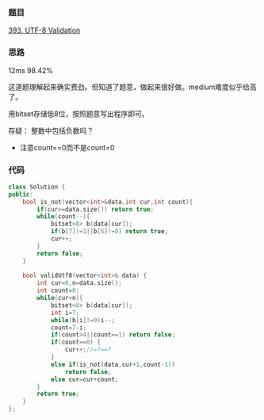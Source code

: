 ### 题目
[393. UTF-8 Validation](https://leetcode-cn.com/problems/utf-8-validation/submissions/)
### 思路
12ms 98.42%

这道题理解起来确实费劲。但知道了题意，做起来很好做。medium难度似乎给高了。

用bitset存储低8位，按照题意写出程序即可。

存疑： 整数中包括负数吗？
+ 注意count==0而不是count=0
### 代码
```c++
class Solution {
public:
    bool is_not(vector<int>&data,int cur,int count){
        if(cur>=data.size()) return true;
        while(count--){
            bitset<8> b(data[cur]);
            if(b[7]!=1||b[6]!=0) return true; 
            cur++;
        }
        return false;
    }
    
    bool validUtf8(vector<int>& data) {
        int cur=0,n=data.size();
        int count=0;
        while(cur<n){
            bitset<8> b(data[cur]);
            int i=7;
            while(b[i]!=0)i--;
            count=7-i;
            if(count>4||count==1) return false;
            if(count==0) {
                cur++;//=?==?
            }
            else if(is_not(data,cur+1,count-1))
                return false;
            else cur=cur+count;
        }
        return true;
    }
};
```
